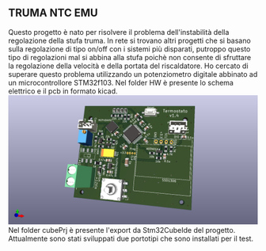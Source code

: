 ## TRUMA NTC EMU
Questo progetto è nato per risolvere il problema dell'instabilità della regolazione della stufa truma.
In rete si trovano altri progetti che si basano sulla regolazione di tipo on/off con i sistemi più disparati, 
putroppo questo tipo di regolazioni mal si abbina alla stufa poichè non consente di sfruttare la regolazione della
velocità e della portata del riscaldatore.
Ho cercato di superare questo problema utilizzando un potenziometro digitale abbinato ad un microcontrollore STM32f103.
Nel folder HW è presente lo schema elettrico e il pcb in formato kicad.
![pcb](https://raw.githubusercontent.com/JocoPippo/truma_ntc_emulator/master/termostato_camper.png)
Nel folder cubePrj è presente l'export da Stm32CubeIde del progetto. 
Attualmente sono stati sviluppati due portotipi che sono installati per il test.

